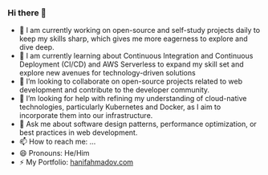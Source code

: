 ### Hi there 👋


- 🔭 I am currently working on open-source and self-study projects daily to keep my skills sharp, which gives me more eagerness to explore and dive deep.
- 🌱 I am currently learning about Continuous Integration and Continuous Deployment (CI/CD) and AWS Serverless to expand my skill set and explore new avenues for technology-driven solutions
- 👯 I’m looking to collaborate on open-source projects related to web development and contribute to the developer community.
- 🤔 I’m looking for help with refining my understanding of cloud-native technologies, particularly Kubernetes and Docker, as I aim to incorporate them into our infrastructure.
- 💬 Ask me about software design patterns, performance optimization, or best practices in web development.
- 📫 How to reach me: ...
- 😄 Pronouns: He/Him
- ⚡ My Portfolio: [hanifahmadov.com](https://hanifahmadov.com/)

